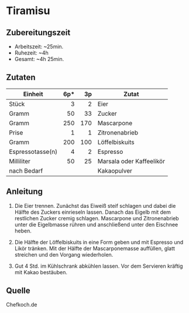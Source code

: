 # Tiramisu

## Zubereitungszeit

- Arbeitszeit: ~25min.
- Ruhezeit: ~4h
- Gesamt: ~4h 25min.

## Zutaten

| Einheit          | 6p* | 3p  | Zutat                    |
|------------------|----:|----:|--------------------------|
| Stück            | 3   | 2   | Eier                     |
| Gramm            | 50  | 33  | Zucker                   |
| Gramm            | 250 | 170 | Mascarpone               |
| Prise            | 1   | 1   | Zitronenabrieb           |
| Gramm            | 200 | 100 | Löffelbiskuits           |
| Espressotasse(n) | 4   | 2   | Espresso                 |
| Milliliter       | 50  | 25  | Marsala oder Kaffeelikör |
| nach Bedarf      |     |     | Kakaopulver              |

## Anleitung

1. Die Eier trennen. Zunächst das Eiweiß steif schlagen und dabei die Hälfte des
   Zuckers einrieseln lassen. Danach das Eigelb mit dem restlichen Zucker cremig
   schlagen. Mascarpone und Zitronenabrieb unter die Eigelbmasse rühren und
   anschließend unter den Eischnee heben.

2. Die Hälfte der Löffelbiskuits in eine Form geben und mit Espresso und Likör
   tränken. Mit der Hälfte der Mascarponemasse auffüllen, glatt streichen und
   den Vorgang wiederholen.

3. Gut 4 Std. im Kühlschrank abkühlen lassen. Vor dem Servieren kräftig mit
   Kakao bestäuben.

## Quelle

Chefkoch.de
